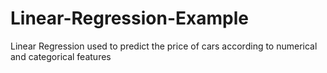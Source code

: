 # Linear-Regression-Example
Linear Regression used to predict the price of cars according to numerical and categorical features
